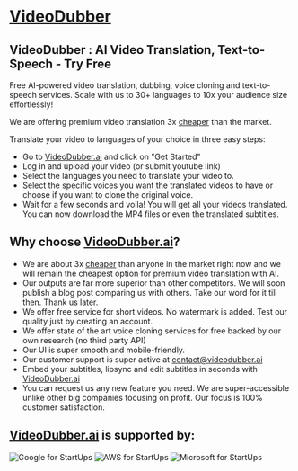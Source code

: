 # [VideoDubber](https://videodubber.ai)
## VideoDubber : AI Video Translation, Text-to-Speech - Try Free

Free AI-powered video translation, dubbing, voice cloning and text-to-speech services. Scale with us to 30+ languages to 10x your audience size effortlessly!

We are offering premium video translation 3x [cheaper](https://videodubber.ai/pricing/) than the market.

Translate your video to languages of your choice in three easy steps:

- Go to [VideoDubber.ai](https://videodubber.ai) and click on "Get Started"
- Log in and upload your video (or submit youtube link)
- Select the languages you need to translate your video to.
- Select the specific voices you want the translated videos to have or choose if you want to clone the original voice.
- Wait for a few seconds and voila! You will get all your videos translated. You can now download the MP4 files or even the translated subtitles.

## Why choose [VideoDubber.ai](https://videodubber.ai)?

- We are about 3x [cheaper](https://videodubber.ai/pricing/) than anyone in the market right now and we will remain the cheapest option for premium video translation with AI.
- Our outputs are far more superior than other competitors. We will soon publish a blog post comparing us with others. Take our word for it till then. Thank us later.
- We offer free service for short videos. No watermark is added. Test our quality just by creating an account.
- We offer state of the art voice cloning services for free backed by our own research (no third party API)
- Our UI is super smooth and mobile-friendly.
- Our customer support is super active at [contact@videodubber.ai](mailto:contact@videodubber.ai)
- Embed your subtitles, lipsync and edit subtitles in seconds with [VideoDubber.ai](https://videodubber.ai)
- You can request us any new feature you need. We are super-accessible unlike other big companies focusing on profit. Our focus is 100% customer satisfaction.

## [VideoDubber.ai](https://videodubber.ai) is supported by:

![Google for StartUps](https://upload.wikimedia.org/wikipedia/commons/b/b6/Google_for_Startups_logo.svg "Google for StartUps")
![AWS for StartUps](https://www.eban.org/wp-content/uploads/2020/06/aws.png "AWS for StartUps")
![Microsoft for StartUps](https://blogs.microsoft.com/wp-content/uploads/2018/02/Microsoft-for-Startups.jpg "Microsoft for StartUps")



